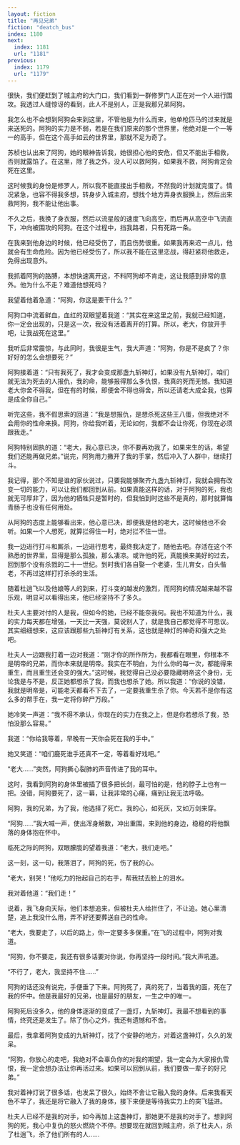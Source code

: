 ```yaml
---
layout: fiction
title: "再见兄弟"
fiction: "deatch_bus"
index: 1180
next:
  index: 1181
  url: "1181"
previous:
  index: 1179
  url: "1179"
---
```

很快，我们便赶到了城主府的大门口，我们看到一群修罗门人正在对一个人进行围攻。我透过人缝惊讶的看到，此人不是别人，正是我那兄弟阿狗。

我怎么也不会想到阿狗会来到这里，不管他是为什么而来，他单枪匹马的过来就是来送死的。阿狗的实力是不弱，若是在我们原来的那个世界里，他绝对是一个一等一的高手，但在这个高手如云的世界里，那就不足为奇了。

苏桢也认出来了阿狗，她的眼神告诉我，她很担心他的安危，但又不能出手相救，否则就露馅了。在这里，除了我之外，没人可以救阿狗，如果我不救，阿狗肯定会死在这里。

这时候我的身份是修罗人，所以我不能直接出手相救，不然我的计划就完蛋了。情况紧急，也容不得我多想，转身步入城主府，想找个地方弄身衣服换上，然后出来救阿狗，我不能让他出事。

不久之后，我换了身衣服，然后以流星般的速度飞向高空，而后再从高空中飞流直下，冲向被围攻的阿狗。在这个过程中，挡我路者，只有死路一条。

在我来到他身边的时候，他已经受伤了，而且伤势很重。如果我再来迟一点儿，他就会有生命危险。因为他已经受伤了，所以我不能在这里恋战，得赶紧将他救走，免得出现意外。

我抓着阿狗的胳膊，本想快速离开这，不料阿狗却不肯走，这让我感到非常的意外。他为什么不走？难道他想死吗？

我望着他着急道：“阿狗，你这是要干什么？”

阿狗口中流着鲜血，血红的双眼望着我道：“其实在来这里之前，我就已经知道，你一定会出现的，只是这一次，我没有活着离开的打算。所以，老大，你放开手吧，让我战死在这里。”

我听后非常震惊，与此同时，我很是生气，我大声道：“阿狗，你是不是疯了？你好好的怎么会想要死？”

阿狗接着道：“只有我死了，我才会变成那盏九斩神灯，如果没有九斩神灯，咱们就无法为死去的人报仇，我的命，能够报得那么多仇恨，我真的死而无憾。我知道老大你舍不得我，但在有的时候，即便舍不得也得舍，所以还请老大成全我，也算是成全你自己。”

听完这些，我不假思索的回道：“我是想报仇，是想杀死这些王八蛋，但我绝对不会用你的性命来换。阿狗，你给我听着，无论如何，我都不会让你死，你现在必须跟我走。”

阿狗特别固执的道：“老大，我心意已决，你不要再劝我了，如果来生的话，希望我们还能再做兄弟。”说完，阿狗用力撇开了我的手掌，然后冲入了人群中，继续打斗。

我记得，那个不知是谁的家伙说过，只要我能够聚齐九盏九斩神灯，我就会拥有改变一切的能力，可以让我们都回到从前。如果真能这样的话，对于阿狗的死，我也就无可厚非了，因为他的牺牲只是暂时的，但我怕到时这些不是真的，那时就算悔青肠子也没有任何用处。

从阿狗的态度上能够看出来，他心意已决，即便我是他的老大，这时候他也不会听。如果一个人想死，就算拦得住一时，绝对拦不住一世。

我一边进行打斗和厮杀，一边进行思考，最终我决定了，随他去吧。存活在这个不熟悉的世界里，显得是那么孤独，那么凄凉。或许他的死，真能换来美好的过去，回到那个没有杀戮的二十一世纪。到时我们各自娶一个老婆，生儿育女，白头偕老，不再过这样打打杀杀的生活。

随着杜逍飞以及他娘等人的到来，打斗变的越发的激烈，而阿狗的情况越来越不容乐观，明显可以看得出来，他已经坚持不了多久。

杜夫人主要对付的人是我，但如今的她，已经不能奈我何。我也不知道为什么，我的实力每天都在增强，一天比一天强，莫说别人了，就是我自己都觉得不可思议。其实细细想来，这应该跟那些九斩神灯有关系，这也就是神灯的神奇和强大之处吧。

杜夫人一边跟我打着一边对我道：“刚才你的所作所为，我都看在眼里，你根本不是明帝的兄弟，而你本来就是明帝。我实在不明白，为什么你的每一次，都能得来重生，而且重生还会变的强大。”这时候，我觉得自己没必要隐藏明帝这个身份，无论我是与不是，反正她都想杀了我，而我也想杀了她。所以我道：“你说的没错，我就是明帝是，可能老天都看不下去了，一定要我重生杀了你。今天若不是你有这么多的帮手在，我一定将你碎尸万段。”

她冷笑一声道：“我不得不承认，你现在的实力在我之上，但是你若想杀了我，恐怕没那么容易。”

我道：“你给我等着，早晚有一天你会死在我的手中。”

她又笑道：“咱们鹿死谁手还真不一定，等着看好戏吧。”

“老大……”突然，阿狗撕心裂肺的声音传进了我的耳中。

这时，我看到阿狗的身体里被插了很多把长剑，最可怕的是，他的脖子上也有一把。没错，阿狗要死了，这一幕，让我非常的心痛，痛到让我无法呼吸。

阿狗，我的兄弟，为了我，他选择了死亡。我的心，如死灰，又如万剑来穿。

“阿狗……”我大喊一声，使出浑身解数，冲出重围，来到他的身边，稳稳的将他飘落的身体抱在怀中。

临死之际的阿狗，双眼朦胧的望着我道：“老大，我们走吧。”

这一刻，这一句，我落泪了，阿狗的死，伤了我的心。

“老大，别哭！”他吃力的抬起自己的右手，帮我拭去脸上的泪水。

我对着他道：“我们走！”

说着，我飞身向天际，他们本想追来，但被杜夫人给拦住了，不让追。她心里清楚，追上我没什么用，弄不好还要葬送自己的性命。

“老大，我要走了，以后的路上，你一定要多多保重。”在飞的过程中，阿狗对我道。

“阿狗，你不要走，我还有很多话要对你说，你再坚持一段时间。”我大声吼道。

“不行了，老大，我坚持不住……”

阿狗的话还没有说完，手便垂了下来。阿狗死了，真的死了，当着我的面，死在了我的怀中。他是我最好的兄弟，也是最好的朋友，一生之中的唯一。

阿狗死后没多久，他的身体逐渐的变成了一盏灯，九斩神灯。我最不想看到的事情，终究还是发生了。除了伤心之外，我还有遗憾和不舍。

最后，我拿着阿狗变成的九斩神灯，找了个安静的地方，对着这盏神灯，久久的发呆。

“阿狗，你放心的走吧，我绝对不会辜负你的对我的期望，我一定会为大家报仇雪恨，我一定会想办法让你再活过来。如果可以回到从前，我们要做一辈子的好兄弟。”

我对着神灯说了很多话，也发呆了很久，始终不舍让它融入我的身体。后来我看天色不早了，我还是将它融入了我的身体，接下来便是等待我实力上的突飞猛进。

杜夫人已经不是我的对手，如今再加上这盏神灯，那她更不是我的对手了。想到阿狗的死，我心中复仇的怒火燃烧个不停。想要现在就回到城主府，杀了杜夫人，杀了杜逍飞，杀了他们所有的人……